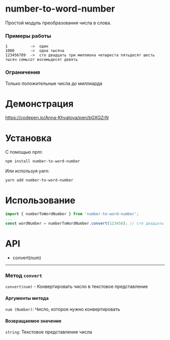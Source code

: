 # number-to-word-number

Простой модуль преобразования числа в слова.

### Примеры работы

```
1          ->  один
1000       ->  одна тысяча
123456789  ->  сто двадцать три миллиона четыреста пятьдесят шесть тысяч семьсот восемьдесят девять
```

### Ограничения
 Только положительные числа до миллиарда

 # Демонстрация
https://codepen.io/Anna-Khvatova/pen/bGXGZrN

 # Установка 

 С помощью npm:

```bash
npm install number-to-word-number
```

Или используя yarn:

```bash
yarn add number-to-word-number
```

# Использование

```js
import { numberToWordNumber } from 'number-to-word-number';
...
const wordNumber = numberToWordNumber.convert(123456); // сто двадцать три тысячи четыреста пятьдесят шесть
```

# API

- convert(num)
---

### Метод `convert`

`convert(num)` - Конвертировать число в текстовое представление

#### **Аргументы метода**

`num (Number)`: Число, которое нужно конвертировать

#### **Возвращаемое значение**

`string`: Текстовое представление числа
